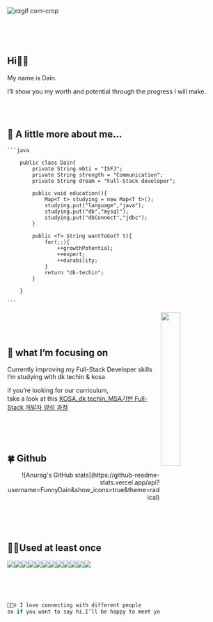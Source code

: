 ![ezgif com-crop](https://user-images.githubusercontent.com/116984988/228134936-cb07d3a5-7689-4f70-b2e6-beecac59fefb.gif)


<br>
<br>
<br>


    
## Hi✋🏻

My name is Dain. 

I’ll show you my worth and potential through the progress I will make.

<br>
<br>




## 🌈 A little more about me…

<p width="70%" align = "left" >
    
    ```java

        public class Dain{
            private String mbti = "ISFJ";
            private String strength = "Communication";
            private String dream = "Full-Stack developer";

            public void education(){
                Map<T t> studying = new Map<T t>();
                studying.put("language","java");
                studying.put("db","mysql");
                studying.put("dbConnect","jdbc");
            }

            public <T> String wantToGo(T t){
                for(;;){
                    ++growthPotential;
                    ++expert;
                    ++durability;
                }
                return "dk-techin";
            }

        }

    ```
</p>

<img src="https://static.vecteezy.com/system/resources/previews/000/227/853/large_2x/female-developer-vector.jpg" width = "30%" align = "right" />


<br>
<br>
<br>

## 💛 what I’m focusing on

Currently improving my Full-Stack Developer skills I’m studying with dk techin & kosa

if you’re looking for our curriculum,   
take a look at this [KOSA_dk techin_MSA기반 Full-Stack 개발자 양성 과정](https://github.com/FunnyDain/kosa-education-summary)

<br>
<br>
<br>

<!-- <a href="버튼을 눌렀을 때 이동할 링크" target="_blank"></a> -->

<!-- dark, radical, merko, gruvbox, tokyonight, onedark, cobalt, synthwave, highcontrast, dracula -->

## 🍀 Github

<p align="right">
![Anurag's GitHub stats](https://github-readme-stats.vercel.app/api?username=FunnyDain&show_icons=true&theme=radical)
</p>

<br>
<br>
<br>

## 👍🏻Used at least once

<img src="https://img.shields.io/badge/Java-007396?style=flat-square&logo=java&logoColor=white"><img src="https://img.shields.io/badge/Spring-6DB33F?style=flat-square&logo=Spring&logoColor=white"><img src="https://img.shields.io/badge/HTML5-E34F26?style=flat-square&logo=HTML5&logoColor=white"><img src="https://img.shields.io/badge/JavaScript-F7DF1E?style=flat-square&logo=JavaScript&logoColor=white"/><img src="https://img.shields.io/badge/CSS3-1572B6?style=flat-square&logo=CSS3&logoColor=white"><img src="https://img.shields.io/badge/Python-3776AB?style=flat-square&logo=Python&logoColor=white"><img src="https://img.shields.io/badge/Flask-000000?style=flat-square&logo=Flask&logoColor=white"><img src="https://img.shields.io/badge/MySQL-4479A1?style=flat-square&logo=MySQL&logoColor=white"><img src="https://img.shields.io/badge/Oracle-F80000?style=flat-square&logo=Oracle&logoColor=white"><img src="https://img.shields.io/badge/React-61DAFB?style=flat-square&logo=React&logoColor=white"><img src="https://img.shields.io/badge/Bootstrap-7952B3?style=flat-square&logo=Bootstrap&logoColor=white"><img src="https://img.shields.io/badge/Anaconda-44A833?style=flat-square&logo=Anaconda&logoColor=white">

<br>
<br>
<br>

```java
💁🏻‍♀️ I love connecting with different people 
so if you want to say hi,I’ll be happy to meet you more! :)
```



